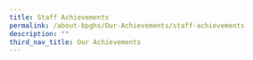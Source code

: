 ```yaml
---
title: Staff Achievements
permalink: /about-bpghs/Our-Achievements/staff-achievements
description: ""
third_nav_title: Our Achievements
---
```

